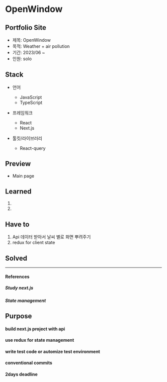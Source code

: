 # OpenWindow <br/>
#### 

## Portfolio Site 

- 제목: OpenWindow
- 목적: Weather + air pollution
- 기간: 2023/06 ~
- 인원: solo


## Stack

- 언어
    - JavaScript
    - TypeScript
    
- 프레임워크
    - React
    - Next.js
    
- 툴킷/라이브러리
    - React-query
    


## Preview 
- Main page 




## Learned

1. 

2. 

## Have to

1. Api 데이터 받아서 날씨 별로 화면 뿌려주기
2. redux for client state 


## Solved



--------------
#### References
##### Study next.js </br>

##### State management 




## Purpose </br> 
#### build next.js project with api </br>
#### use redux for state management</br>
#### write test code or automize test environment </br>
#### conventional commits </br>
#### 2days deadline 
